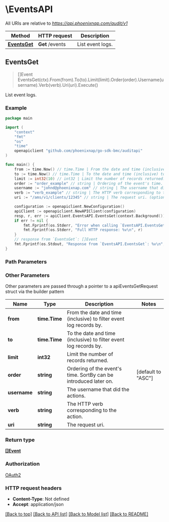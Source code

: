 # \EventsAPI

All URIs are relative to *https://api.phoenixnap.com/audit/v1*

Method | HTTP request | Description
------------- | ------------- | -------------
[**EventsGet**](EventsAPI.md#EventsGet) | **Get** /events | List event logs.



## EventsGet

> []Event EventsGet(ctx).From(from).To(to).Limit(limit).Order(order).Username(username).Verb(verb).Uri(uri).Execute()

List event logs.



### Example

```go
package main

import (
	"context"
	"fmt"
	"os"
    "time"
	openapiclient "github.com/phoenixnap/go-sdk-bmc/auditapi"
)

func main() {
	from := time.Now() // time.Time | From the date and time (inclusive) to filter event log records by. (optional)
	to := time.Now() // time.Time | To the date and time (inclusive) to filter event log records by. (optional)
	limit := int32(10) // int32 | Limit the number of records returned. (optional)
	order := "order_example" // string | Ordering of the event's time. SortBy can be introduced later on. (optional) (default to "ASC")
	username := "johnd@phoenixnap.com" // string | The username that did the actions. (optional)
	verb := "verb_example" // string | The HTTP verb corresponding to the action. (optional)
	uri := "/ams/v1/clients/12345" // string | The request uri. (optional)

	configuration := openapiclient.NewConfiguration()
	apiClient := openapiclient.NewAPIClient(configuration)
	resp, r, err := apiClient.EventsAPI.EventsGet(context.Background()).From(from).To(to).Limit(limit).Order(order).Username(username).Verb(verb).Uri(uri).Execute()
	if err != nil {
		fmt.Fprintf(os.Stderr, "Error when calling `EventsAPI.EventsGet``: %v\n", err)
		fmt.Fprintf(os.Stderr, "Full HTTP response: %v\n", r)
	}
	// response from `EventsGet`: []Event
	fmt.Fprintf(os.Stdout, "Response from `EventsAPI.EventsGet`: %v\n", resp)
}
```

### Path Parameters



### Other Parameters

Other parameters are passed through a pointer to a apiEventsGetRequest struct via the builder pattern


Name | Type | Description  | Notes
------------- | ------------- | ------------- | -------------
 **from** | **time.Time** | From the date and time (inclusive) to filter event log records by. | 
 **to** | **time.Time** | To the date and time (inclusive) to filter event log records by. | 
 **limit** | **int32** | Limit the number of records returned. | 
 **order** | **string** | Ordering of the event&#39;s time. SortBy can be introduced later on. | [default to &quot;ASC&quot;]
 **username** | **string** | The username that did the actions. | 
 **verb** | **string** | The HTTP verb corresponding to the action. | 
 **uri** | **string** | The request uri. | 

### Return type

[**[]Event**](Event.md)

### Authorization

[OAuth2](../README.md#OAuth2)

### HTTP request headers

- **Content-Type**: Not defined
- **Accept**: application/json

[[Back to top]](#) [[Back to API list]](../README.md#documentation-for-api-endpoints)
[[Back to Model list]](../README.md#documentation-for-models)
[[Back to README]](../README.md)

